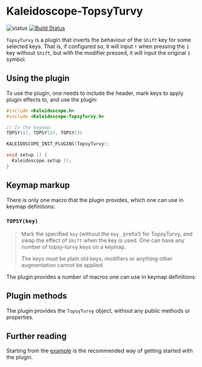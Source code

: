 # Kaleidoscope-TopsyTurvy

![status][st:experimental] [![Build Status][travis:image]][travis:status]

 [travis:image]: https://travis-ci.org/keyboardio/Kaleidoscope-TopsyTurvy.svg?branch=master
 [travis:status]: https://travis-ci.org/keyboardio/Kaleidoscope-TopsyTurvy

 [st:stable]: https://img.shields.io/badge/stable-✔-black.svg?style=flat&colorA=44cc11&colorB=494e52
 [st:broken]: https://img.shields.io/badge/broken-X-black.svg?style=flat&colorA=e05d44&colorB=494e52
 [st:experimental]: https://img.shields.io/badge/experimental----black.svg?style=flat&colorA=dfb317&colorB=494e52

`TopsyTurvy` is a plugin that inverts the behaviour of the `Shift` key for some
selected keys. That is, if configured so, it will input `!` when pressing the
`1` key without `Shift`, but with the modifier pressed, it will input the
original `1` symbol.

## Using the plugin

To use the plugin, one needs to include the header, mark keys to apply plugin
effects to, and use the plugin:

```c++
#include <Kaleidoscope.h>
#include <Kaleidoscope-TopsyTurvy.h>

// In the keymap:
TOPSY(1), TOPSY(2), TOPSY(3)

KALEIDOSCOPE_INIT_PLUGINS(TopsyTurvy);

void setup () {
  Kaleidoscope.setup ();
}
```

## Keymap markup

There is only one macro that the plugin provides, which one can use in keymap definitions:

### `TOPSY(key)`

> Mark the specified `key` (without the `Key_` prefix!) for TopsyTurvy, and swap
> the effect of `Shift` when the key is used. One can have any number of
> topsy-turvy keys on a keymap.
>
> The keys must be plain old keys, modifiers or anything other augmentation
> cannot be applied.

The plugin provides a number of macros one can use in keymap definitions:

## Plugin methods

The plugin provides the `TopsyTurvy` object, without any public methods or properties.

## Further reading

Starting from the [example][plugin:example] is the recommended way of getting
started with the plugin.

 [plugin:example]: https://github.com/keyboardio/Kaleidoscope-TopsyTurvy/blob/master/examples/TopsyTurvy/TopsyTurvy.ino
